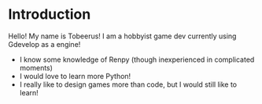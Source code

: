 # Introduction
Hello! My name is Tobeerus! I am a hobbyist game dev currently using Gdevelop as a engine!
- I know some knowledge of Renpy (though inexperienced in complicated moments)
- I would love to learn more Python!
- I really like to design games more than code, but I would still like to learn!
